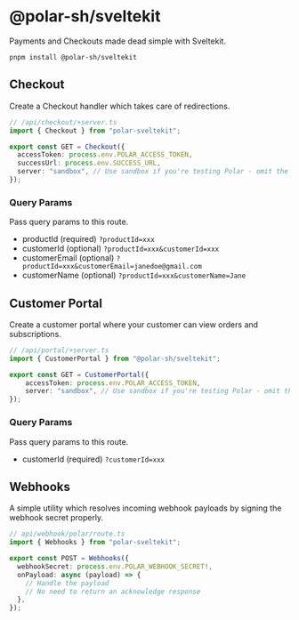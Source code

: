 # @polar-sh/sveltekit

Payments and Checkouts made dead simple with Sveltekit.

`pnpm install @polar-sh/sveltekit`

## Checkout

Create a Checkout handler which takes care of redirections.

```typescript
// /api/checkout/+server.ts
import { Checkout } from "polar-sveltekit";

export const GET = Checkout({
  accessToken: process.env.POLAR_ACCESS_TOKEN,
  successUrl: process.env.SUCCESS_URL,
  server: "sandbox", // Use sandbox if you're testing Polar - omit the parameter or pass 'production' otherwise
});
```

### Query Params

Pass query params to this route.

- productId (required) `?productId=xxx`
- customerId (optional) `?productId=xxx&customerId=xxx`
- customerEmail (optional) `?productId=xxx&customerEmail=janedoe@gmail.com`
- customerName (optional) `?productId=xxx&customerName=Jane`


## Customer Portal

Create a customer portal where your customer can view orders and subscriptions.

```typescript
// /api/portal/+server.ts
import { CustomerPortal } from "@polar-sh/sveltekit";

export const GET = CustomerPortal({
	accessToken: process.env.POLAR_ACCESS_TOKEN,
	server: "sandbox", // Use sandbox if you're testing Polar - omit the parameter or pass 'production' otherwise
});
```

### Query Params

Pass query params to this route.

- customerId (required) `?customerId=xxx`

## Webhooks

A simple utility which resolves incoming webhook payloads by signing the webhook secret properly.

```typescript
// api/webhook/polar/route.ts
import { Webhooks } from "polar-sveltekit";

export const POST = Webhooks({
  webhookSecret: process.env.POLAR_WEBHOOK_SECRET!,
  onPayload: async (payload) => {
    // Handle the payload
    // No need to return an acknowledge response
  },
});
```
